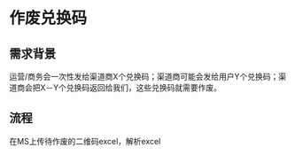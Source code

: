 # 作废兑换码

## 需求背景
运营/商务会一次性发给渠道商X个兑换码；渠道商可能会发给用户Y个兑换码；渠道商会把X－Y个兑换码返回给我们，这些兑换码就需要作废。

## 流程
在MS上传待作废的二维码excel，解析excel



